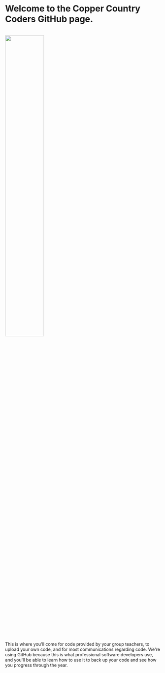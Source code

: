 <h1>Welcome to the Copper Country Coders GitHub page.</h1><br>
<img src="https://scontent-msp1-1.xx.fbcdn.net/v/t1.0-9/12651382_1550218328624160_8663519116503804822_n.jpg?_nc_cat=109&_nc_sid=6e5ad9&_nc_ohc=XoJVOnGEYM0AX_zdo64&_nc_ht=scontent-msp1-1.xx&oh=36864907fefaeec228ec54640f56439e&oe=5EE34AAF" width=50% height = 50%>

<p>This is where you'll come for code provided by your group teachers, to upload your own code, and for most communications regarding code.  We're using GitHub because this is what professional software developers use, and you'll be able to learn how to use it to back up your code and see how you progress through the year. </p>

